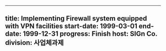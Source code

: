 
---
title: Implementing Firewall system equipped with VPN facilities
start-date: 1999-03-01
end-date: 1999-12-31
progress: Finish
host: SIGn Co. 
division: 사업체과제
---
